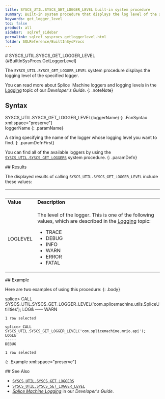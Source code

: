 ```yaml
---
title: SYSCS_UTIL.SYSCS_GET_LOGGER_LEVEL built-in system procedure
summary: Built-in system procedure that displays the log level of the specified logger.
keywords: get_logger_level
toc: false
product: all
sidebar:  sqlref_sidebar
permalink: sqlref_sysprocs_getloggerlevel.html
folder: SQLReference/BuiltInSysProcs
---
```

<section>
<div class="TopicContent" data-swiftype-index="true" markdown="1">
# SYSCS_UTIL.SYSCS_GET_LOGGER_LEVEL   {#BuiltInSysProcs.GetLoggerLevel}

The `SYSCS_UTIL.SYSCS_GET_LOGGER_LEVEL` system procedure displays the
logging level of the specified logger.

You can read more about Splice  Machine loggers and logging levels in
the [Logging](developers_tuning_logging.html) topic of our *Developer's
Guide*.
{: .noteNote}

## Syntax

<div class="fcnWrapperWide" markdown="1">
    SYSCS_UTIL.SYSCS_GET_LOGGER_LEVEL(loggerName)
{: .FcnSyntax xml:space="preserve"}

</div>
<div class="paramList" markdown="1">
loggerName
{: .paramName}

A string specifying the name of the logger whose logging level you want
to find.
{: .paramDefnFirst}

You can find all of the available loggers by using the
[`SYSCS_UTIL.SYSCS_GET_LOGGERS`](sqlref_sysprocs_getloggers.html) system
procedure.
{: .paramDefn}

</div>
## Results

The displayed results of calling `SYSCS_UTIL.SYSCS_GET_LOGGER_LEVEL`
include these values:

<table summary=" summary=&quot;Columns in Get_Logger_Level results display&quot;">
                <col />
                <col />
                <thead>
                    <tr>
                        <th> </th>
                        <th> </th>
                    </tr>
                </thead>
                <tbody>
                    <tr>
                        <td><strong>Value</strong>
                        </td>
                        <td><strong>Description</strong>
                        </td>
                    </tr>
                    <tr>
                        <td class="CodeFont">LOGLEVEL
                    </td>
                        <td>
                            <p class="noSpaceAbove">The level of the logger. This is one of the following values, which are described in the <a href="developers_tuning_logging.html">Logging</a> topic:</p>
                            <ul>
                                <li class="CodeFont" value="1">TRACE</li>
                                <li class="CodeFont" value="2">DEBUG</li>
                                <li class="CodeFont" value="3">INFO</li>
                                <li class="CodeFont" value="4">WARN</li>
                                <li class="CodeFont" value="5">ERROR</li>
                                <li class="CodeFont" value="6">FATAL</li>
                            </ul>
                        </td>
                    </tr>
                </tbody>
            </table>
## Example

Here are two examples of using this procedure:
{: .body}

<div class="preWrapperWide" markdown="1">
    splice> CALL SYSCS_UTIL.SYSCS_GET_LOGGER_LEVEL('com.splicemachine.utils.SpliceUtilities');
    LOG&
    ----
    WARN

    1 row selected

    splice> CALL SYSCS_UTIL.SYSCS_GET_LOGGER_LEVEL('com.splicemachine.mrio.api');
    LOGL&
    -----
    DEBUG

    1 row selected
{: .Example xml:space="preserve"}

</div>
## See Also

* [`SYSCS_UTIL.SYSCS_GET_LOGGERS`](sqlref_sysprocs_getloggers.html)
* [`SYSCS_UTIL.SYSCS_SET_LOGGER_LEVEL`](sqlref_sysprocs_setloggerlevel.html)
* *[Splice Machine Logging](developers_tuning_logging.html)* in our
  *Developer's Guide*.

</div>
</section>
